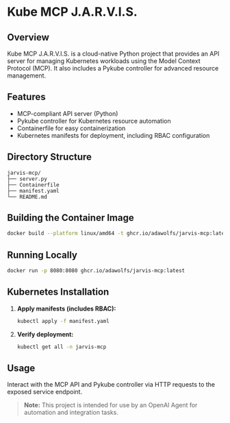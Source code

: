 # Kube MCP J.A.R.V.I.S.

## Overview
Kube MCP J.A.R.V.I.S. is a cloud-native Python project that provides an API server for managing Kubernetes workloads using the Model Context Protocol (MCP). It also includes a Pykube controller for advanced resource management.

## Features
- MCP-compliant API server (Python)
- Pykube controller for Kubernetes resource automation
- Containerfile for easy containerization
- Kubernetes manifests for deployment, including RBAC configuration

## Directory Structure
```
jarvis-mcp/
├── server.py
├── Containerfile
├── manifest.yaml
└── README.md
```

## Building the Container Image
```sh
docker build --platform linux/amd64 -t ghcr.io/adawolfs/jarvis-mcp:latest -f Containerfile .
```

## Running Locally
```sh
docker run -p 8080:8080 ghcr.io/adawolfs/jarvis-mcp:latest 
```

## Kubernetes Installation

1. **Apply manifests (includes RBAC):**
    ```sh
    kubectl apply -f manifest.yaml
    ```

2. **Verify deployment:**
    ```sh
    kubectl get all -n jarvis-mcp
    ```

## Usage
Interact with the MCP API and Pykube controller via HTTP requests to the exposed service endpoint.

> **Note:** This project is intended for use by an OpenAI Agent for automation and integration tasks.
